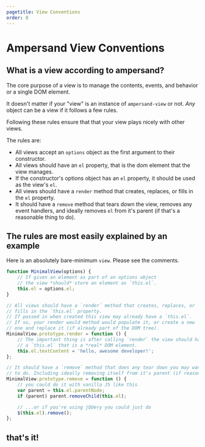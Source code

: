 ```yaml
---
pagetitle: View Conventions
order: 8
---
```


# Ampersand View Conventions

## What is a view according to ampersand?

The core purpose of a view is to manage the contents, events, and behavior or a single DOM element.

It doesn't matter if your "view" is an instance of `ampersand-view` or not. *Any* object can be a view if it follows a few rules.

Following these rules ensure that that your view plays nicely with other views.

The rules are:

* All views accept an `options` object as the first argument to their constructor.
* All views should have an `el` property, that is the dom element that the view manages.
* If the constructor's options object has an `el` property, it should be used as the view's `el`.
* All views should have a `render` method that creates, replaces, or fills in the `el` property.
* It should have a `remove` method that tears down the view, removes any event handlers, and ideally removes `el` from it's parent (if that's a reasonable thing to do).


## The rules are most easily explained by an example

Here is an absolutely bare-minimum `view`. Please see the comments.

```js
function MinimalView(options) {
    // If given an element as part of an options object
    // the view *should* store an element as `this.el`.
    this.el = options.el;
}

// All views should have a `render` method that creates, replaces, or 
// fills in the `this.el` property.
// If passed in when created this view may already have a `this.el`. 
// If so, your render would method would populate it, or create a new
// one and replace it (if already part of the DOM tree).
MinimalView.prototype.render = function () {
    // The important thing is after calling `render` the view should have
    // a `this.el` that is a *real* DOM element.
    this.el.textContent = 'hello, awesome developer!';
};

// It should have a `remove` method that does any tear down you may want
// to do. Including ideally removing itself from it's parent (if reasonable to do so)
MinimalView.prototype.remove = function () {
    // you could do it with vanilla JS like this
    var parent = this.el.parentNode;
    if (parent) parent.removeChild(this.el);

    // ...or if you're using jQUery you could just do
    $(this.el).remove();
};

```

## that's it!
